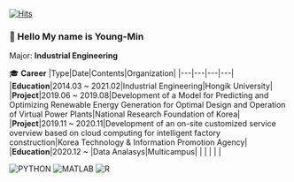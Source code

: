 [![Hits](https://hits.seeyoufarm.com/api/count/incr/badge.svg?url=https%3A%2F%2Fgithub.com%2FHWANG593&count_bg=%2379C83D&title_bg=%23555555&icon=&icon_color=%23E7E7E7&title=hits&edge_flat=false)](https://hits.seeyoufarm.com)

### 👋 Hello My name is Young-Min

Major: **Industrial Engineering**


:mortar_board: **Career**
|Type|Date|Contents|Organization|
|---|---|---|---|
|**Education**|2014.03 ~ 2021.02|Industrial Engineering|Hongik University|
|**Project**|2019.06 ~ 2019.08|Development of a Model for Predicting and Optimizing Renewable Energy Generation for Optimal Design and Operation of Virtual Power Plants|National Research Foundation of Korea|
|**Project**|2019.11 ~ 2020.11|Development of an on-site customized service overview based on cloud computing for intelligent factory construction|Korea Technology & Information Promotion Agency|
|**Education**|2020.12 ~ |Data Analasys|Multicampus|
|   |   |   |   |





![PYTHON](https://img.shields.io/badge/PYTHON-%E2%98%85%E2%98%85%E2%98%86%E2%98%86%E2%98%86-blue)  ![MATLAB](https://img.shields.io/badge/MATLAB-%E2%98%85%E2%98%85%E2%98%86%E2%98%86%E2%98%86-blue)  ![R](https://img.shields.io/badge/R--programming-%E2%98%85%E2%98%86%E2%98%86%E2%98%86%E2%98%86-blue)
<!--
**HWANG593/HWANG593** is a ✨ _special_ ✨ repository because its `README.md` (this file) appears on your GitHub profile.

Here are some ideas to get you started:

- 🔭 I’m currently working on ...
- 🌱 I’m currently learning ...
- 👯 I’m looking to collaborate on ...
- 🤔 I’m looking for help with ...
- 💬 Ask me about ...
- 📫 How to reach me: ...
- 😄 Pronouns: ...
- ⚡ Fun fact: ...
-->
